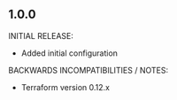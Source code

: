 ## 1.0.0

INITIAL RELEASE:

* Added initial configuration

BACKWARDS INCOMPATIBILITIES / NOTES:

* Terraform version 0.12.x